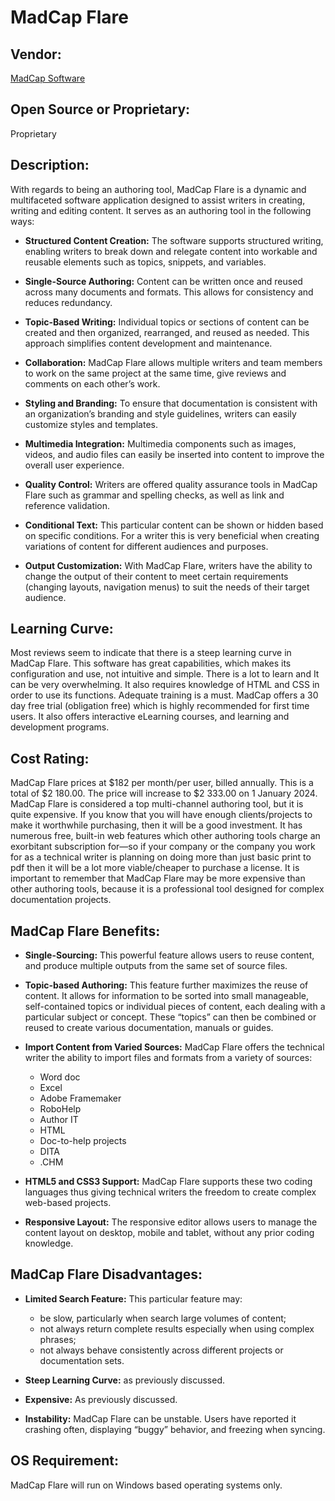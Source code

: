 # MadCap Flare

## Vendor:
[MadCap Software](https://www.madcapsoftware.com/)

## Open Source or Proprietary:
Proprietary

## Description:  

With regards to being an authoring tool, MadCap Flare is a dynamic and multifaceted software application designed to assist writers in creating, writing and editing content.  It serves as an authoring tool in the following ways:  

* **Structured Content Creation:**
The software supports structured writing, enabling writers to break down and relegate content into workable and reusable elements such as topics, snippets, and variables.
* **Single-Source Authoring:** Content can be written once and reused across many documents and formats. This allows for consistency and reduces redundancy.
  
* **Topic-Based Writing:** Individual topics or sections of content can be created and then organized, rearranged, and reused as needed. This approach simplifies content development and maintenance.

* **Collaboration:** MadCap Flare allows multiple writers and team members to work on the same project at the same time, give reviews and comments on each other’s work.
* **Styling and Branding:** To ensure that documentation is consistent with an organization’s branding and style guidelines, writers can easily customize styles and templates.
  
* **Multimedia Integration:** Multimedia components such as images, videos, and audio files can easily be inserted into content to improve the overall user experience.
  
* **Quality Control:** Writers are offered quality assurance tools in MadCap Flare such as grammar and spelling checks, as well as link and reference validation.
  
* **Conditional Text:** This particular content can be shown or hidden based on specific conditions. For a writer this is very beneficial when creating variations of content for different audiences and purposes.
  
* **Output Customization:** With MadCap Flare, writers have the ability to change the output of their content to meet certain requirements (changing layouts, navigation menus) to suit the needs of their target audience.
  
## Learning Curve:  

Most reviews seem to indicate that there is a steep learning curve in MadCap Flare. This software has great capabilities, which makes its configuration and use, not intuitive and simple. There is a lot to learn and It can be very overwhelming. It also requires knowledge of HTML and CSS in order to use its functions. Adequate training is a must. MadCap offers a 30 day free trial (obligation free) which is highly recommended for first time users. It also offers interactive eLearning courses, and learning and development programs.

## Cost Rating:  

MadCap Flare prices at $182 per month/per user, billed annually. This is a total of $2 180.00. The price will increase to $2 333.00 on 1 January 2024.
MadCap Flare is considered a top multi-channel authoring tool, but it is quite expensive. If you know that you will have enough clients/projects to make it worthwhile purchasing, then it will be a good investment.  It has numerous free, built-in web features which other authoring tools charge an exorbitant subscription for—so if your company or the company you work for as a technical writer is planning on doing more than just basic print to pdf then it will be a lot more viable/cheaper to purchase a license. 
It is important to remember that MadCap Flare may be more expensive than other authoring tools, because it is a professional tool designed for complex documentation projects.

## MadCap Flare Benefits:  

* **Single-Sourcing:**   This powerful feature allows users to reuse content, and produce multiple outputs from the same set of source files.
* **Topic-based Authoring:** This feature further maximizes the reuse of content.  It allows for information to be sorted into small manageable, self-contained topics or individual pieces of content, each dealing with a particular subject or concept. These “topics” can then be combined or reused to create various documentation, manuals or guides.
* **Import Content from Varied Sources:** MadCap Flare offers the technical writer the ability to import files and formats from a variety of sources:
    * Word doc
    * Excel
    * Adobe Framemaker
    * RoboHelp
    * Author IT
    * HTML
    * Doc-to-help projects
    * DITA
    * .CHM
      
* **HTML5 and CSS3 Support:** MadCap Flare supports these two coding languages thus giving technical writers the freedom to create complex web-based projects.
* **Responsive Layout:** The responsive editor allows users to manage the content layout on desktop, mobile and tablet, without any prior coding knowledge.

## MadCap Flare Disadvantages:

* **Limited Search Feature:** This particular feature may:
    * be slow, particularly when search large volumes of content;
    * not always return complete results especially when using complex phrases;
    * not always behave consistently across different projects or documentation sets.
  
* **Steep Learning Curve:** as previously discussed.
* **Expensive:** As previously discussed.

* **Instability:** MadCap Flare can be unstable. Users have reported it crashing often, displaying “buggy” behavior, and freezing when syncing.
  
## OS Requirement:  
MadCap Flare will run on Windows based operating systems only.
